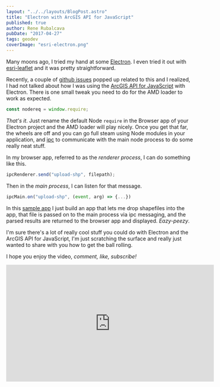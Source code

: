 ```yaml
---
layout: "../../layouts/BlogPost.astro"
title: "Electron with ArcGIS API for JavaScript"
published: true
author: Rene Rubalcava
pubDate: "2017-04-27"
tags: geodev
coverImage: "esri-electron.png"
---
```


Many moons ago, I tried my hand at some [Electron](https://electron.atom.io/). I even tried it out with [esri-leaflet](https://odoe.net/blog/quick-tip-fun-with-electron/) and it was pretty straightforward.

Recently, a couple of [github issues](https://github.com/tomwayson/esri-loader/issues/21) popped up related to this and I realized, I had not talked about how I was using the [ArcGIS API for JavaScript](https://developers.arcgis.com/javascript/) with Electron. There is one small tweak you need to do for the AMD loader to work as expected.

```js
const nodereq = window.require;
```

_That's it_. Just rename the default Node `require` in the Browser app of your Electron project and the AMD loader will play nicely. Once you get that far, the wheels are off and you can go full steam using Node modules in your application, and [ipc](https://electron.atom.io/docs/api/ipc-main/) to communicate with the main node process to do some really neat stuff.

In my browser app, referred to as the _renderer process_, I can do something like this.

```js
ipcRenderer.send("upload-shp", filepath);
```

Then in the _main process_, I can listen for that message.

```js
ipcMain.on("upload-shp", (event, arg) => {...})
```

In this [sample app](https://github.com/odoe/electron-add-shapefile) I just build an app that lets me drop shapefiles into the app, that file is passed on to the main process via ipc messaging, and the parsed results are returned to the browser app and displayed. _Eazy-peezy_.

I'm sure there's a lot of really cool stuff you could do with Electron and the ArcGIS API for JavaScript, I'm just scratching the surface and really just wanted to share with you how to get the ball rolling.

I hope you enjoy the video, _comment, like, subscribe!_

<iframe width="560" height="315" src="https://www.youtube.com/embed/00kIOSUog7U" frameborder="0" allowfullscreen></iframe>
